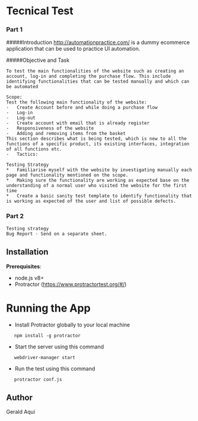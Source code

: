 # Tecnical Test

### Part 1

#####Introduction
http://automationpractice.com/ is a dummy ecommerce application that can be used to practice UI automation.

#####Objective and Task
````
To test the main functionalities of the website such as creating an account, log-in and completing the purchase flow. This include identifying functionalities that can be tested manually and which can be automated
````
````
Scope:
Test the following main functionality of the website:
-	Create Account before and while doing a purchase flow
-	Log-in
-	Log-out
-	Create account with email that is already register
-	Responsiveness of the website
-	Adding and removing items from the basket
This section describes what is being tested, which is new to all the functions of a specific product, its existing interfaces, integration of all functions etc.
-	Tactics:
````

````
Testing Strategy
*	Familiarise myself with the website by investigating manually each page and functionality mentioned on the scope.
*	Making sure the functionality are working as expected base on the understanding of a normal user who visited the website for the first time
*   Create a basic sanity test template to identify functionality that is working as expected of the user and list of possible defects.
````
### Part 2
````
Testing strategy
Bug Report - Send on a separate sheet.
````

## Installation

**Prerequisites**:

* node.js v8+
* Protractor (https://www.protractortest.org/#/)


# Running the App

 * Install Protractor globally to your local machine 
 ````
    npm install -g protractor
````

 * Start the server using this command 
 ````
    webdriver-manager start
````

 * Run the test using this command 
 ````
    protractor conf.js
````

## Author
Gerald Aqui